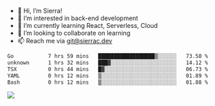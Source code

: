 - 👋 Hi, I’m Sierra!
- 👀 I’m interested in back-end development
- 🌱 I’m currently learning React, Serverless, Cloud
- 💞️ I’m looking to collaborate on learning
- 📫 Reach me via git@sierrac.dev

<!--START_SECTION:waka-->

```txt
Go           7 hrs 59 mins   ██████████████████▒░░░░░░   73.50 %
unknown      1 hrs 32 mins   ███▓░░░░░░░░░░░░░░░░░░░░░   14.12 %
TSX          0 hrs 44 mins   █▓░░░░░░░░░░░░░░░░░░░░░░░   06.73 %
YAML         0 hrs 12 mins   ▒░░░░░░░░░░░░░░░░░░░░░░░░   01.89 %
Bash         0 hrs 12 mins   ▒░░░░░░░░░░░░░░░░░░░░░░░░   01.88 %
```

<!--END_SECTION:waka-->


![](https://hit.yhype.me/github/profile?user_id=7351311)
